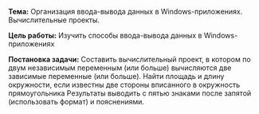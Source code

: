 ﻿**Тема:** Организация ввода-вывода данных в Windows-приложениях. Вычислительные проекты.

**Цель работы:** Изучить способы ввода-вывода данных в Windows-приложениях 

**Постановка задачи:** Составить вычислительный проект, в котором по двум независимым переменным (или больше) вычисляются две зависимые переменные (или больше).
Найти площадь и длину окружности, если известны две стороны вписанного в окружность прямоугольника
Результаты выводить с пятью знаками после запятой (использовать формат) и пояснениями.

